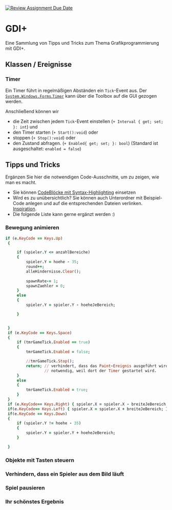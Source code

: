 [![Review Assignment Due Date](https://classroom.github.com/assets/deadline-readme-button-24ddc0f5d75046c5622901739e7c5dd533143b0c8e959d652212380cedb1ea36.svg)](https://classroom.github.com/a/OwH8KTXH)
# GDI+
Eine Sammlung von Tipps und Tricks zum Thema Grafikprogrammierung mit GDI+.

## Klassen / Ereignisse
### Timer
Ein Timer führt in regelmäßigen Abständen ein `Tick`-Event aus. Der [`System.Windows.Forms`.`Timer`](https://learn.microsoft.com/de-de/dotnet/api/system.windows.forms.timer?view=windowsdesktop-8.0&viewFallbackFrom=net-6.0) kann über die Toolbox auf die GUI gezogen werden. 

Anschließend können wir 
- die Zeit zwischen jedem `Tick`-Event einstellen (`+ Interval { get; set; }: int`) und
- den Timer starten (`+ Start():void`) oder
- stoppen (`+ Stop():void`) oder
- den Zustand abfragen. (`+ Enabled{ get; set; }: bool`) (Standard ist ausgeschaltet: `enabled = false`)



## Tipps und Tricks
Ergänzen Sie hier die notwendigen Code-Ausschnitte, um zu zeigen, wie man es macht. 
- Sie können [CodeBlöcke mit Syntax-Highlighting](https://docs.github.com/en/get-started/writing-on-github/working-with-advanced-formatting/creating-and-highlighting-code-blocks#syntax-highlighting) einsetzen
- Wird es zu unübersichtlich? Sie können auch Unterordner mit Beispiel-Code anlegen und auf die entsprechenden Dateien verlinken. [Inspiration](https://github.com/gsoTH/flaskShowcase/tree/master/datenbanken).
- Die folgende Liste kann gerne ergänzt werden :)

### Bewegung animieren
```ruby
if (e.KeyCode == Keys.Up)
 {

     if (spieler.Y <= anzahlBereiche)
     {
         spieler.Y = hoehe - 35;
         round++;
         alleHindernisse.Clear();
         
         spawnRate-= 1; 
         spawnZaehler = 0;
     }
     else
     {
         spieler.Y = spieler.Y - hoeheJeBereich;

     }


 }
 if (e.KeyCode == Keys.Space)
 {
     if (tmrGameTick.Enabled == true)
     {
         tmrGameTick.Enabled = false;

         //tmrGameTick.Stop();
         return; // verhindert, dass das Paint-Ereignis ausgeführt wird
                 // notwendig, weil dort der Timer gestartet wird.
     }
     else
     {
         tmrGameTick.Enabled = true;
     }
 }
 if (e.KeyCode== Keys.Right) { spieler.X = spieler.X - breiteJeBereich; }
 if(e.KeyCode== Keys.Left) { spieler.X = spieler.X + breiteJeBereich; }
 if(e.KeyCode == Keys.Down)
 {
     if (spieler.Y != hoehe - 35)
     {
         spieler.Y = spieler.Y + hoeheJeBereich;
     }

 }
```
 

### Objekte mit Tasten steuern

### Verhindern, dass ein Spieler aus dem Bild läuft

### Spiel pausieren

### Ihr schönstes Ergebnis





